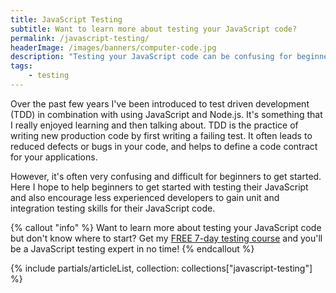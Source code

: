 ```yaml
---
title: JavaScript Testing
subtitle: Want to learn more about testing your JavaScript code?
permalink: /javascript-testing/
headerImage: /images/banners/computer-code.jpg
description: "Testing your JavaScript code can be confusing for beginners. I share my tips for getting started and why you need to test your code."
tags:
    - testing
---
```


Over the past few years I've been introduced to test driven development (TDD) in combination with using JavaScript and Node.js. It's something that I really enjoyed learning and then talking about. TDD is the practice of writing new production code by first writing a failing test. It often leads to reduced defects or bugs in your code, and helps to define a code contract for your applications.

However, it's often very confusing and difficult for beginners to get started. Here I hope to help beginners to get started with testing their JavaScript and also encourage less experienced developers to gain unit and integration testing skills for their JavaScript code.

{% callout "info" %}
Want to learn more about testing your JavaScript code but don't know where to start? Get my [FREE 7-day testing course](/javascript-testing-beginners-course/?signup=testing-page) and you'll be a JavaScript testing expert in no time!
{% endcallout %}

{% include partials/articleList, collection: collections["javascript-testing"] %}
